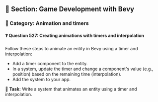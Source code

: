 ## 📘 Section: Game Development with Bevy  
### 🔹 Category: Animation and timers  
#### ❓ Question 527: Creating animations with timers and interpolation

Follow these steps to animate an entity in Bevy using a timer and interpolation:

- Add a timer component to the entity.
- In a system, update the timer and change a component's value (e.g., position) based on the remaining time (interpolation).
- Add the system to your app.

🔧 **Task:** Write a system that animates an entity using a timer and interpolation.
